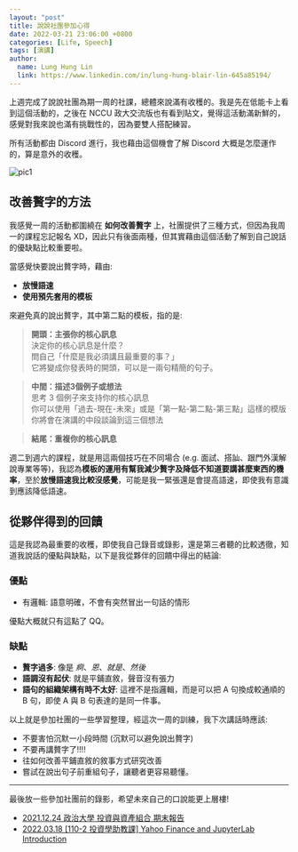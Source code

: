 ```yaml
---
layout: "post"
title: 說說社團參加心得
date: 2022-03-21 23:06:00 +0800
categories: [Life, Speech]
tags: [演講]
author:
  name: Lung Hung Lin
  link: https://www.linkedin.com/in/lung-hung-blair-lin-645a85194/ 
---
```

上週完成了說說社團為期一周的社課，總體來說滿有收穫的。我是先在低能卡上看到這個活動的，之後在 NCCU 政大交流版也有看到貼文，覺得這活動滿新鮮的，感覺對我來說也滿有挑戰性的，因為要雙人搭配練習。  

所有活動都由 Discord 進行，我也藉由這個機會了解 Discord 大概是怎麼運作的，算是意外的收穫。

![pic1](https://lh3.googleusercontent.com/pw/AM-JKLU4fM5Zz6SrtUx7lz-GvpQoZdxtFiHZZYgQyOML0-DzuPoheyuSJlazOn3xCvxCFjhMSukE_1filz8zs-RIwwWZ9pwC8XM_T2grTZNk8YdpqWEFXRi2t2bbv0L9p2pEaYBm1WkmrtfznSt8gf6sGfcM=w1609-h893-no?authuser=0)

## 改善贅字的方法
我感覺一周的活動都圍繞在 **如何改善贅字** 上，社團提供了三種方式，但因為我周一的課程忘記報名 XD，因此只有後面兩種，但其實藉由這個活動了解到自己說話的優缺點比較重要啦。

當感覺快要說出贅字時，藉由:
- **放慢語速** 
- **使用預先套用的模板**

來避免真的說出贅字，其中第二點的模板，指的是:

> **開頭：主張你的核心訊息**  
決定你的核心訊息是什麼？  
問自己「什麼是我必須講且最重要的事？」  
它將變成你發表時的開頭，可以是一兩句精簡的句子。

> **中間：描述3個例子或想法**  
思考 3 個例子來支持你的核心訊息  
你可以使用「過去-現在-未來」或是「第一點-第二點-第三點」這樣的模版  
你將會在演講的中段談論到這三個想法  

> **結尾：重複你的核心訊息**

週二到週六的課程，就是用這兩個技巧在不同場合 (e.g. 面試、搭訕、跟門外漢解說專業等等)，我認為**模板的運用有幫我減少贅字及降低不知道要講甚麼東西的機率**，至於**放慢語速我比較沒感覺**，可能是我一緊張還是會提高語速，即使我有意識到應該降低語速。

## 從夥伴得到的回饋
這是我認為最重要的收穫，即使我自己錄音或錄影，還是第三者聽的比較透徹，知道我說話的優點與缺點，以下是我從夥伴的回饋中得出的結論:

### 優點
- 有邏輯: 語意明確，不會有突然冒出一句話的情形

優點大概就只有這點了 QQ。

### 缺點
- **贅字過多**: 像是 _痾_、_恩_、_就是_、_然後_
- **語調沒有起伏**: 就是平鋪直敘，聲音沒有張力
- **語句的組織架構有時不太好**: 這裡不是指邏輯，而是可以把 A 句換成較通順的 B 句，即使 A 與 B 句表達的是同一件事。

以上就是參加社團的一些學習整理，經這次一周的訓練，我下次講話時應該:
- 不要害怕沉默一小段時間 (沉默可以避免說出贅字)
- 不要再講贅字了!!!!
- 往如何改善平鋪直敘的敘事方式研究改善
- 嘗試在說出句子前重組句子，讓聽者更容易聽懂。

---
最後放一些參加社團前的錄影，希望未來自己的口說能更上層樓! 

- [2021.12.24 政治大學 投資與資產組合 期末報告](https://www.youtube.com/watch?v=kZV8znkFHaI)
- [2022.03.18 [110-2 投資學助教課] Yahoo Finance and JupyterLab Introduction](https://www.youtube.com/watch?v=axOSG4ZaT8E)